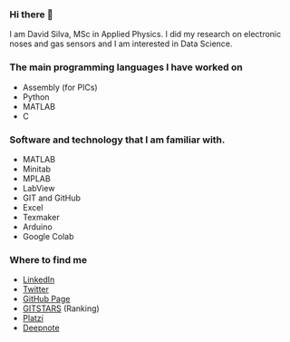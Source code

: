 ### Hi there 👋

I am David Silva, MSc in Applied Physics. I did my research on electronic noses and gas sensors and I am interested in Data Science.

### The main programming languages I have worked on

- Assembly (for PICs) 
- Python
- MATLAB
- C

### Software and technology that I am familiar with.

- MATLAB
- Minitab
- MPLAB
- LabView
- GIT and GitHub
- Excel
- Texmaker
- Arduino
- Google Colab

### Where to find me

- [LinkedIn](https://www.linkedin.com/in/david-silva-apango-60553714a/)
- [Twitter](https://twitter.com/DavidSA06)
- [GitHub Page](https://davidsa06.github.io/)
- [GITSTARS](https://git-stars.com/user/DavidSA06) (Ranking)
- [Platzi](https://platzi.com/p/davidsilvaa/)
- [Deepnote](https://deepnote.com/@david-silva-apango)

<!--
**DavidSA06/DavidSA06** is a ✨ _special_ ✨ repository because its `README.md` (this file) appears on your GitHub profile.

Here are some ideas to get you started:

- 🔭 I’m currently working on ...
- 🌱 I’m currently learning ...
- 👯 I’m looking to collaborate on ...
- 🤔 I’m looking for help with ...
- 💬 Ask me about ...
- 📫 How to reach me: ...
- 😄 Pronouns: ...
- ⚡ Fun fact: ...
-->
